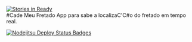 [![Stories in Ready](https://badge.waffle.io/EHER/cade-meu-fretado.png?label=ready)](https://waffle.io/EHER/cade-meu-fretado)  
#Cade Meu Fretado
App para sabe a localizaC'C#o do fretado em tempo real.

[![Nodejitsu Deploy Status Badges](https://webhooks.nodejitsu.com/EHER/cade-meu-fretado.png)](https://webops.nodejitsu.com#EHER/cade-meu-fretado) 
